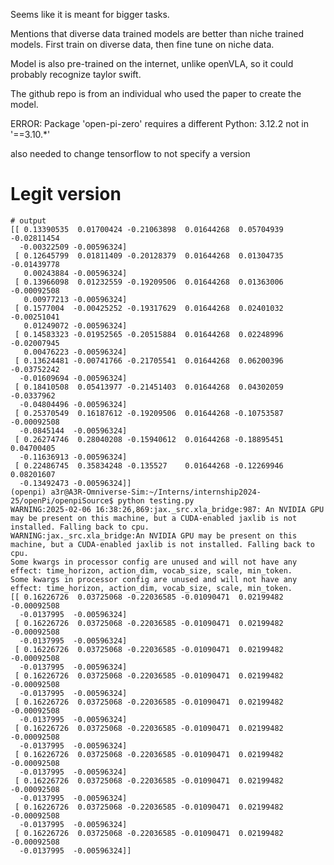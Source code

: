 Seems like it is meant for bigger tasks.

Mentions that diverse data trained models are better than niche trained models.
First train on diverse data, then fine tune on niche data.

Model is also pre-trained on the internet, unlike openVLA, so it could probably recognize taylor swift.

The github repo is from an individual who used the paper to create the model.

ERROR: Package 'open-pi-zero' requires a different Python: 3.12.2 not in '==3.10.*'

also needed to change tensorflow to not specify a version



# Legit version
```
# output
[[ 0.13390535  0.01700424 -0.21063898  0.01644268  0.05704939 -0.02811454
  -0.00322509 -0.00596324]
 [ 0.12645799  0.01811409 -0.20128379  0.01644268  0.01304735 -0.01439778
   0.00243884 -0.00596324]
 [ 0.13966098  0.01232559 -0.19209506  0.01644268  0.01363006 -0.00092508
   0.00977213 -0.00596324]
 [ 0.1577004  -0.00425252 -0.19317629  0.01644268  0.02401032 -0.00251041
   0.01249072 -0.00596324]
 [ 0.14583323 -0.01952565 -0.20515884  0.01644268  0.02248996 -0.02007945
   0.00476223 -0.00596324]
 [ 0.13624481 -0.00741766 -0.21705541  0.01644268  0.06200396 -0.03752242
  -0.01609694 -0.00596324]
 [ 0.18410508  0.05413977 -0.21451403  0.01644268  0.04302059 -0.0337962
  -0.04804496 -0.00596324]
 [ 0.25370549  0.16187612 -0.19209506  0.01644268 -0.10753587 -0.00092508
  -0.0845144  -0.00596324]
 [ 0.26274746  0.28040208 -0.15940612  0.01644268 -0.18895451  0.04700405
  -0.11636913 -0.00596324]
 [ 0.22486745  0.35834248 -0.135527    0.01644268 -0.12269946  0.08201607
  -0.13492473 -0.00596324]]
(openpi) a3r@A3R-Omniverse-Sim:~/Interns/internship2024-25/openPi/openpiSource$ python testing.py 
WARNING:2025-02-06 16:38:26,869:jax._src.xla_bridge:987: An NVIDIA GPU may be present on this machine, but a CUDA-enabled jaxlib is not installed. Falling back to cpu.
WARNING:jax._src.xla_bridge:An NVIDIA GPU may be present on this machine, but a CUDA-enabled jaxlib is not installed. Falling back to cpu.
Some kwargs in processor config are unused and will not have any effect: time_horizon, action_dim, vocab_size, scale, min_token. 
Some kwargs in processor config are unused and will not have any effect: time_horizon, action_dim, vocab_size, scale, min_token. 
[[ 0.16226726  0.03725068 -0.22036585 -0.01090471  0.02199482 -0.00092508
  -0.0137995  -0.00596324]
 [ 0.16226726  0.03725068 -0.22036585 -0.01090471  0.02199482 -0.00092508
  -0.0137995  -0.00596324]
 [ 0.16226726  0.03725068 -0.22036585 -0.01090471  0.02199482 -0.00092508
  -0.0137995  -0.00596324]
 [ 0.16226726  0.03725068 -0.22036585 -0.01090471  0.02199482 -0.00092508
  -0.0137995  -0.00596324]
 [ 0.16226726  0.03725068 -0.22036585 -0.01090471  0.02199482 -0.00092508
  -0.0137995  -0.00596324]
 [ 0.16226726  0.03725068 -0.22036585 -0.01090471  0.02199482 -0.00092508
  -0.0137995  -0.00596324]
 [ 0.16226726  0.03725068 -0.22036585 -0.01090471  0.02199482 -0.00092508
  -0.0137995  -0.00596324]
 [ 0.16226726  0.03725068 -0.22036585 -0.01090471  0.02199482 -0.00092508
  -0.0137995  -0.00596324]
 [ 0.16226726  0.03725068 -0.22036585 -0.01090471  0.02199482 -0.00092508
  -0.0137995  -0.00596324]
 [ 0.16226726  0.03725068 -0.22036585 -0.01090471  0.02199482 -0.00092508
  -0.0137995  -0.00596324]]
```